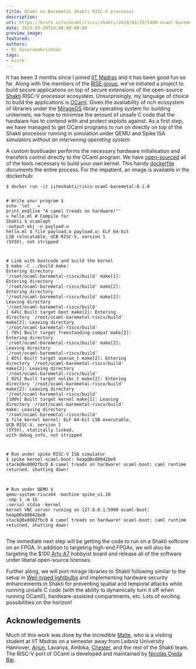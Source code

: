 ```yaml
---
title: OCaml on Baremetal Shakti RISC-V processor
description:
url: https://kcsrk.info/ocaml/riscv/shakti/2019/03/29/1400-ocaml-baremetal-shakti/
date: 2019-03-29T14:00:00-00:00
preview_image:
featured:
authors:
- KC Sivaramakrishnan
tags:
- kcsrk
---
```


<p>It has been 3 months since I joined <a href="https://www.iitm.ac.in/">IIT Madras</a> and it
has been good fun so far. Along with the members of the <a href="http://rise.cse.iitm.ac.in/">RISE
group</a>, we&rsquo;ve initiated a project to build secure
applications on top of secure extensions of the open-source
<a href="http://shakti.org.in/">Shakti</a> RISC-V processor ecosystem. Unsurprisingly, my
language of choice to build the applications is <a href="http://www.ocaml.org/">OCaml</a>.
Given the availability of rich ecosystem of libraries under the
<a href="https://mirage.io/">MirageOS</a> library operating system for building unikernels,
we hope to minimise the amount of unsafe C code that the hardware has to contend
with and protect exploits against. As a first step, we have managed to get OCaml
programs to run on directly on top of the Shakti processor running in simulation
under QEMU and Spike ISA simulators <em>without an intervening operating system</em>.</p>



<p>A custom bootloader performs the necessary hardware initialisation and
transfers control directly to the OCaml program. We have
<a href="https://gitlab.com/shaktiproject/tools/shakti-tee/ocaml-baremetal-riscv">open-sourced</a>
all of the tools necessary to build your own kernel. This handy
<a href="https://gitlab.com/shaktiproject/tools/shakti-tee/ocaml-baremetal-riscv/tree/master/docker">dockerfile</a>
documents the entire process. For the impatient, an image is available in the
dockerhub:</p>

<div class="language-bash highlighter-rouge"><div class="highlight"><pre class="highlight"><code><span class="nv">$ </span>docker run <span class="nt">-it</span> iitmshakti/riscv-ocaml-baremetal:0.1.0

<span class="c"># Write your program</span>
<span class="nv">$ </span><span class="nb">echo</span> <span class="s1">'let _ = print_endline &quot;A camel treads on hardware!&quot;'</span> <span class="o">&gt;</span> hello.ml
<span class="c"># Compile for Shakti</span>
<span class="nv">$ </span>ocamlopt <span class="nt">-output-obj</span> <span class="nt">-o</span> payload.o hello.ml
<span class="nv">$ </span>file payload.o
payload.o: ELF 64-bit LSB relocatable, UCB RISC-V, version 1 <span class="o">(</span>SYSV<span class="o">)</span>, not stripped

<span class="c"># Link with bootcode and build the kernel</span>
<span class="nv">$ </span>make <span class="nt">-C</span> ../build
make: Entering directory <span class="s1">'/root/ocaml-baremetal-riscv/build'</span>
make[1]: Entering directory <span class="s1">'/root/ocaml-baremetal-riscv/build'</span>
make[2]: Entering directory <span class="s1">'/root/ocaml-baremetal-riscv/build'</span>
make[2]: Leaving directory <span class="s1">'/root/ocaml-baremetal-riscv/build'</span>
<span class="o">[</span> 64%] Built target boot
make[2]: Entering directory <span class="s1">'/root/ocaml-baremetal-riscv/build'</span>
make[2]: Leaving directory <span class="s1">'/root/ocaml-baremetal-riscv/build'</span>
<span class="o">[</span> 78%] Built target freestanding-compat
make[2]: Entering directory <span class="s1">'/root/ocaml-baremetal-riscv/build'</span>
make[2]: Leaving directory <span class="s1">'/root/ocaml-baremetal-riscv/build'</span>
<span class="o">[</span> 85%] Built target asmrun_t
make[2]: Entering directory <span class="s1">'/root/ocaml-baremetal-riscv/build'</span>
make[2]: Leaving directory <span class="s1">'/root/ocaml-baremetal-riscv/build'</span>
<span class="o">[</span> 92%] Built target nolibc_t
make[2]: Entering directory <span class="s1">'/root/ocaml-baremetal-riscv/build'</span>
make[2]: Leaving directory <span class="s1">'/root/ocaml-baremetal-riscv/build'</span>
<span class="o">[</span>100%] Built target kernel
make[1]: Leaving directory <span class="s1">'/root/ocaml-baremetal-riscv/build'</span>
make: Leaving directory <span class="s1">'/root/ocaml-baremetal-riscv/build'</span>
<span class="nv">$ </span>file kernel 
kernel: ELF 64-bit LSB executable, UCB RISC-V, version 1 <span class="o">(</span>SYSV<span class="o">)</span>, statically linked, with debug_info, not stripped

<span class="c"># Run under spike RISC-V ISA simulator</span>
<span class="nv">$ </span>spike kernel
ocaml-boot: heap@0x80042be8 stack@0x8002fbc0
A camel treads on hardware!
ocaml-boot: caml runtime returned. shutting down!

<span class="c"># Run under QEMU</span>
<span class="nv">$ </span>qemu-system-riscv64 <span class="nt">-machine</span> spike_v1.10 <span class="nt">-smp</span> 1 <span class="nt">-m</span> 1G <span class="nt">-serial</span> stdio <span class="nt">-kernel</span> kernel
VNC server running on 127.0.0.1:5900
ocaml-boot: heap@0x80042be8 stack@0x8002fbc0
A camel treads on hardware!
ocaml-boot: caml runtime returned. shutting down!
</code></pre></div></div>

<p>The immediate next step will be getting the code to run on a Shakti softcore on
an FPGA. In addition to targeting high-end FPGAs, we will also be targeting the
$100 <a href="https://store.digilentinc.com/arty-a7-artix-7-fpga-development-board-for-makers-and-hobbyists/">Arty
A7</a>
hobbyist board and release all of the software under liberal open-source
licenses.</p>

<p>Further along, we will port mirage libraries to Shakti following similar to the
setup in <a href="https://github.com/well-typed-lightbulbs/">Well-typed lightbulbs</a> and
implementing hardware security enhancements in Shakti for preventing spatial and
temporal attacks while running unsafe C code (with the ability to dynamically
turn it off when running OCaml!), hardware-assisted compartments, etc. Lots of
exciting possibilities on the horizon!</p>

<h2>Acknowledgements</h2>

<p>Much of this work was done by the incredible <a href="https://github.com/sl33k">Malte</a>,
who is a visiting student at IIT Madras on a semester away from Leibniz
University Hannover,
<a href="https://www.linkedin.com/in/arjun-menon/?originalSubdomain=in">Arjun</a>, Lavanya,
Ambika, <a href="http://www.cse.iitm.ac.in/~chester/">Chester</a>, and the rest of the
Shakti team. The RISC-V port of OCaml is developed and maintained by <a href="https://nojb.github.io/">Nicol&aacute;s
Ojeda B&auml;r</a>.</p>

